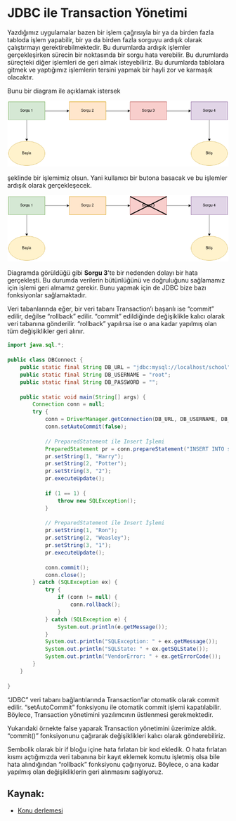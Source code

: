 # JDBC ile Transaction Yönetimi

Yazdığımız uygulamalar bazen bir işlem çağrısıyla bir ya da birden fazla tabloda işlem yapabilir, bir ya da birden fazla sorguyu ardışık olarak çalıştırmayı
gerektirebilmektedir. Bu durumlarda ardışık işlemler gerçekleşirken sürecin bir noktasında bir sorgu hata verebilir. Bu durumlarda süreçteki diğer işlemleri de
geri almak isteyebiliriz. Bu durumlarda tablolara gitmek ve yaptığımız işlemlerin tersini yapmak bir hayli zor ve karmaşık olacaktır.

Bunu bir diagram ile açıklamak istersek

![Figure 1](https://raw.githubusercontent.com/Kodluyoruz/taskforce/main/java102/db-transaction/figures/1.png)

şeklinde bir işlemimiz olsun. Yani kullanıcı bir butona basacak ve bu işlemler ardışık olarak gerçekleşecek.

![Figure 2](https://raw.githubusercontent.com/Kodluyoruz/taskforce/main/java102/db-transaction/figures/2.png)

Diagramda görüldüğü gibi **Sorgu 3**'te bir nedenden dolayı bir hata gerçekleşti. Bu durumda verilerin bütünlüğünü ve doğruluğunu sağlamamız için işlemi geri
almamız gerekir. Bunu yapmak için de JDBC bize bazı fonksiyonlar sağlamaktadır.

Veri tabanlarında eğer, bir veri tabanı Transaction’ı başarılı ise “commit” edilir, değilse “rollback” edilir. “commit” edildiğinde değişiklikle kalıcı olarak
veri tabanına gönderilir. “rollback” yapılırsa ise o ana kadar yapılmış olan tüm değişiklikler geri alınır.

```java
import java.sql.*;

public class DBConnect {
    public static final String DB_URL = "jdbc:mysql://localhost/school";
    public static final String DB_USERNAME = "root";
    public static final String DB_PASSWORD = "";

    public static void main(String[] args) {
        Connection conn = null;
        try {
            conn = DriverManager.getConnection(DB_URL, DB_USERNAME, DB_PASSWORD);
            conn.setAutoCommit(false);

            // PreparedStatement ile Insert İşlemi
            PreparedStatement pr = conn.prepareStatement("INSERT INTO student (student_fname,student_lname,student_class) VALUES (?,?,?)");
            pr.setString(1, "Harry");
            pr.setString(2, "Potter");
            pr.setString(3, "2");
            pr.executeUpdate();

            if (1 == 1) {
                throw new SQLException();
            }

            // PreparedStatement ile Insert İşlemi
            pr.setString(1, "Ron");
            pr.setString(2, "Weasley");
            pr.setString(3, "1");
            pr.executeUpdate();

            conn.commit();
            conn.close();
        } catch (SQLException ex) {
            try {
                if (conn != null) {
                    conn.rollback();
                }
            } catch (SQLException e) {
                System.out.println(e.getMessage());
            }
            System.out.println("SQLException: " + ex.getMessage());
            System.out.println("SQLState: " + ex.getSQLState());
            System.out.println("VendorError: " + ex.getErrorCode());
        }
    }

}


```

“JDBC” veri tabanı bağlantılarında Transaction’lar otomatik olarak commit edilir. “setAutoCommit” fonksiyonu ile otomatik commit işlemi kapatılabilir. Böylece,
Transaction yönetimini yazılımcının üstlenmesi gerekmektedir.

Yukarıdaki örnekte false yaparak Transaction yönetimini üzerimize aldık. “commit()” fonksiyonunu çağırarak değişiklikleri kalıcı olarak gönderebiliriz.

Sembolik olarak bir if bloğu içine hata fırlatan bir kod ekledik. O hata fırlatan kısmı açtığımızda veri tabanına bir kayıt eklemek komutu işletmiş olsa bile
hata alındığından “rollback” fonksiyonu çağırıyoruz. Böylece, o ana kadar yapılmış olan değişikliklerin geri alınmasını sağlıyoruz.

## Kaynak:

* [Konu derlemesi](https://medium.com/s%C4%B1f%C4%B1rdan-i%CC%87leri-d%C3%BCzeye-java-e%C4%9Fitim-serisi/jdbc-ile-veritaban%C4%B1-i%CC%87%C5%9Flemleri-e7348de4c88c)
